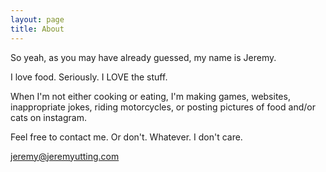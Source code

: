 ```yaml
---
layout: page
title: About
---
```


So yeah, as you may have already guessed, my name is Jeremy.

I love food. Seriously. I LOVE the stuff.

When I'm not either cooking or eating, I'm making games, websites, inappropriate jokes, riding motorcycles, or posting pictures of food and/or cats on instagram.

Feel free to contact me. Or don't. Whatever. I don't care.

[jeremy@jeremyutting.com](mailto:jeremy@jeremyutting.com)

